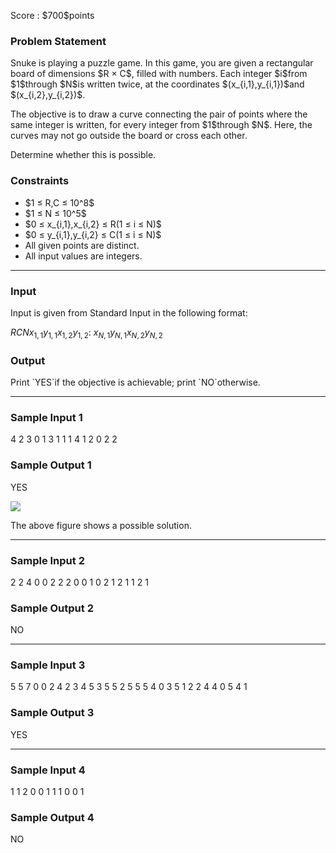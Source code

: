 
<div>

<span>

<span>

<p>
Score : $700$points
</p>

<div>

<section>

### **Problem Statement**

<p>
Snuke is playing a puzzle game.
In this game, you are given a rectangular board of dimensions $R × C$, filled with numbers. Each integer $i$from $1$through $N$is written twice, at the coordinates $(x_{i,1},y_{i,1})$and $(x_{i,2},y_{i,2})$.
</p>

<p>
The objective is to draw a curve connecting the pair of points where the same integer is written, for every integer from $1$through $N$.
Here, the curves may not go outside the board or cross each other.
</p>

<p>
Determine whether this is possible.
</p>

</section>

</div>

<div>

<section>

### **Constraints**

<ul>

<li>
$1 ≤ R,C ≤ 10^8$
</li>

<li>
$1 ≤ N ≤ 10^5$
</li>

<li>
$0 ≤ x_{i,1},x_{i,2} ≤ R(1 ≤ i ≤ N)$
</li>

<li>
$0 ≤ y_{i,1},y_{i,2} ≤ C(1 ≤ i ≤ N)$
</li>

<li>
All given points are distinct.
</li>

<li>
All input values are integers.
</li>

</ul>

</section>

</div>

---

<div>

<div>

<section>

### **Input**

<p>
Input is given from Standard Input in the following format:
</p>

<div>

$R$$C$$N$$x_{1,1}$$y_{1,1}$$x_{1,2}$$y_{1,2}$:
$x_{N,1}$$y_{N,1}$$x_{N,2}$$y_{N,2}$
</div>

</section>

</div>

<div>

<section>

### **Output**

<p>
Print `YES`if the objective is achievable; print `NO`otherwise.
</p>

</section>

</div>

</div>

---

<div>

<section>

### **Sample Input 1**

<div>

4 2 3
0 1 3 1
1 1 4 1
2 0 2 2

</div>

</section>

</div>

<div>

<section>

### **Sample Output 1**

<div>

YES

</div>

<p>

<img src="https://atcoder.jp/img/arc076/hogehogehoge.png">

</img>

</p>

<p>
The above figure shows a possible solution.
</p>

</section>

</div>

---

<div>

<section>

### **Sample Input 2**

<div>

2 2 4
0 0 2 2
2 0 0 1
0 2 1 2
1 1 2 1

</div>

</section>

</div>

<div>

<section>

### **Sample Output 2**

<div>

NO

</div>

</section>

</div>

---

<div>

<section>

### **Sample Input 3**

<div>

5 5 7
0 0 2 4
2 3 4 5
3 5 5 2
5 5 5 4
0 3 5 1
2 2 4 4
0 5 4 1

</div>

</section>

</div>

<div>

<section>

### **Sample Output 3**

<div>

YES

</div>

</section>

</div>

---

<div>

<section>

### **Sample Input 4**

<div>

1 1 2
0 0 1 1
1 0 0 1

</div>

</section>

</div>

<div>

<section>

### **Sample Output 4**

<div>

NO

</div>

</section>

</div>

</span>

</span>

</div>
